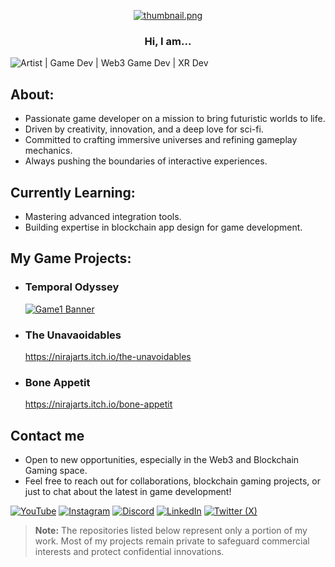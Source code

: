 <p align="center">
  <a href="https://www.youtube.com/NirajArts">
    <img src="https://i.postimg.cc/t4zWHK5B/thumbnail.png" alt="thumbnail.png">
  </a>
</p>
<h3 align="center">Hi, I am...</h1>
<img src="https://readme-typing-svg.demolab.com?font=Fira+Code&size=20&duration=3000&pause=2000&color=FAFAFA&center=true&vCenter=true&width=995&height=50&lines=%20%20+Artist%20%7C%20Game%20Dev%20%7C%20Web3%20Game%20Dev%20%7C%20XR%20Dev" align="middle" alt="Artist | Game Dev | Web3 Game Dev | XR Dev">

## About:
- Passionate game developer on a mission to bring futuristic worlds to life.
- Driven by creativity, innovation, and a deep love for sci-fi.
- Committed to crafting immersive universes and refining gameplay mechanics.
- Always pushing the boundaries of interactive experiences.

## Currently Learning:
- Mastering advanced integration tools.
- Building expertise in blockchain app design for game development.

<!-- 
## My GitHub Stats:
![GitHub Stats](https://github-readme-stats.vercel.app/api?username=NirajArts&show_icons=true&theme=radical)
-->

## My Game Projects:
- ### **Temporal Odyssey**  
  [![Game1 Banner](https://img.itch.zone/aW1nLzE4NDgzMzk1LmpwZw==/original/KyzzhI.jpg)](https://nirajarts.itch.io/temporal-odyssey)

- ### **The Unavaoidables**  
  https://nirajarts.itch.io/the-unavoidables

- ### **Bone Appetit**
    https://nirajarts.itch.io/bone-appetit


## Contact me
- Open to new opportunities, especially in the Web3 and Blockchain Gaming space.  
- Feel free to reach out for collaborations, blockchain gaming projects, or just to chat about the latest in game development!

[![YouTube](https://img.shields.io/badge/YouTube-E4405F?style=for-the-badge&logo=youtube&logoColor=white)](https://www.youtube.com/NirajArts) 
[![Instagram](https://img.shields.io/badge/Instagram-E4405F?style=for-the-badge&logo=instagram&logoColor=white)](https://www.instagram.com/NirajArts) 
[![Discord](https://img.shields.io/badge/Discord-7289DA?style=for-the-badge&logo=discord&logoColor=white)](https://discord.com/NirajArts) 
[![LinkedIn](https://img.shields.io/badge/LinkedIn-0A66C2?style=for-the-badge&logo=linkedin&logoColor=white)](https://in.linkedin.com/in/nirajarts)
[![Twitter (X)](https://img.shields.io/badge/X-7289DA?style=for-the-badge&logo=x&logoColor=white)](https://x.com/niraj_arts)

> **Note:** The repositories listed below represent only a portion of my work. Most of my projects remain private to safeguard commercial interests and protect confidential innovations.
